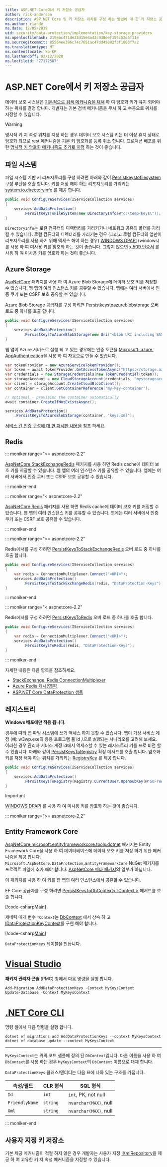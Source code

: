 ```yaml
---
title: ASP.NET Core에서 키 저장소 공급자
author: rick-anderson
description: ASP.NET Core 및 키 저장소 위치를 구성 하는 방법에 대 한 키 저장소 공급자에 알아봅니다.
ms.author: riande
ms.date: 12/05/2019
uid: security/data-protection/implementation/key-storage-providers
ms.openlocfilehash: 219ebc471de32d15e4a43c938eef156c52e5f11e
ms.sourcegitcommit: 85564ee396c74c7651ac47dd45082f3f1803f7a2
ms.translationtype: MT
ms.contentlocale: ko-KR
ms.lasthandoff: 02/12/2020
ms.locfileid: "77172587"
---
```

# <a name="key-storage-providers-in-aspnet-core"></a>ASP.NET Core에서 키 저장소 공급자

데이터 보호 시스템은 [기본적으로 검색 메커니즘을 채택](xref:security/data-protection/configuration/default-settings) 하 여 암호화 키가 유지 되어야 하는 위치를 결정 합니다. 개발자는 기본 검색 메커니즘을 무시 하 고 수동으로 위치를 지정할 수 있습니다.

> [!WARNING]
> 명시적 키 지 속성 위치를 지정 하는 경우 데이터 보호 시스템 키는 더 이상 휴지 상태로 암호화 되므로 rest 메커니즘을 기본 키 암호화를 등록 취소 합니다. 프로덕션 배포를 위한 [명시적 키 암호화 메커니즘도 추가로 지정](xref:security/data-protection/implementation/key-encryption-at-rest) 하는 것이 좋습니다.

## <a name="file-system"></a>파일 시스템

파일 시스템 기반 키 리포지토리를 구성 하려면 아래와 같이 [Persistkeystofilesystem](/dotnet/api/microsoft.aspnetcore.dataprotection.dataprotectionbuilderextensions.persistkeystofilesystem) 구성 루틴을 호출 합니다. 키를 저장 해야 하는 리포지토리를 가리키는 [system.io.directoryinfo](/dotnet/api/system.io.directoryinfo) 를 제공 합니다.

```csharp
public void ConfigureServices(IServiceCollection services)
{
    services.AddDataProtection()
        .PersistKeysToFileSystem(new DirectoryInfo(@"c:\temp-keys\"));
}
```

`DirectoryInfo`는 로컬 컴퓨터의 디렉터리를 가리키거나 네트워크 공유의 폴더를 가리킬 수 있습니다. 로컬 컴퓨터의 디렉터리를 가리키는 경우 (그리고 로컬 컴퓨터의 앱만이 리포지토리를 사용 하기 위해 액세스 해야 하는 경우) [WINDOWS DPAPI](xref:security/data-protection/implementation/key-encryption-at-rest) (windows)를 사용 하 여 미사용 키를 암호화 하는 것이 좋습니다. 그렇지 않으면 [x.509 인증서](xref:security/data-protection/implementation/key-encryption-at-rest) 를 사용 하 여 미사용 키를 암호화 하는 것이 좋습니다.

## <a name="azure-storage"></a>Azure Storage

[AspNetCore](https://www.nuget.org/packages/Microsoft.AspNetCore.DataProtection.AzureStorage/) 패키지를 사용 하 여 Azure Blob Storage에 데이터 보호 키를 저장할 수 있습니다. 웹 앱의 여러 인스턴스 키를 공유할 수 있습니다. 앱에는 여러 서버에서 인증 쿠키 또는 CSRF 보호 공유할 수 있습니다.

Azure Blob Storage 공급자를 구성 하려면 [Persistkeystoazureblobstorage](/dotnet/api/microsoft.aspnetcore.dataprotection.azuredataprotectionbuilderextensions.persistkeystoazureblobstorage) 오버 로드 중 하나를 호출 합니다.

```csharp
public void ConfigureServices(IServiceCollection services)
{
    services.AddDataProtection()
        .PersistKeysToAzureBlobStorage(new Uri("<blob URI including SAS token>"));
}
```

웹 앱이 Azure 서비스로 실행 되 고 있는 경우에는 인증 토큰을 [Microsoft. azure. AppAuthentication](https://www.nuget.org/packages/Microsoft.Azure.Services.AppAuthentication/)을 사용 하 여 자동으로 만들 수 있습니다.

```csharp
var tokenProvider = new AzureServiceTokenProvider();
var token = await tokenProvider.GetAccessTokenAsync("https://storage.azure.com/");
var credentials = new StorageCredentials(new TokenCredential(token));
var storageAccount = new CloudStorageAccount(credentials, "mystorageaccount", "core.windows.net", useHttps: true);
var client = storageAccount.CreateCloudBlobClient();
var container = client.GetContainerReference("my-key-container");

// optional - provision the container automatically
await container.CreateIfNotExistsAsync();

services.AddDataProtection()
    .PersistKeysToAzureBlobStorage(container, "keys.xml");
```

[서비스 간 인증 구성에 대 한 자세한 내용을](/azure/key-vault/service-to-service-authentication) 참조 하세요.

## <a name="redis"></a>Redis

::: moniker range=">= aspnetcore-2.2"

[AspNetCore StackExchangeRedis](https://www.nuget.org/packages/Microsoft.AspNetCore.DataProtection.StackExchangeRedis/) 패키지를 사용 하면 Redis cache에 데이터 보호 키를 저장할 수 있습니다. 웹 앱의 여러 인스턴스 키를 공유할 수 있습니다. 앱에는 여러 서버에서 인증 쿠키 또는 CSRF 보호 공유할 수 있습니다.

::: moniker-end

::: moniker range="< aspnetcore-2.2"

[AspNetCore Redis](https://www.nuget.org/packages/Microsoft.AspNetCore.DataProtection.Redis/) 패키지를 사용 하면 Redis cache에 데이터 보호 키를 저장할 수 있습니다. 웹 앱의 여러 인스턴스 키를 공유할 수 있습니다. 앱에는 여러 서버에서 인증 쿠키 또는 CSRF 보호 공유할 수 있습니다.

::: moniker-end

::: moniker range=">= aspnetcore-2.2"

Redis에서를 구성 하려면 [PersistKeysToStackExchangeRedis](/dotnet/api/microsoft.aspnetcore.dataprotection.stackexchangeredisdataprotectionbuilderextensions.persistkeystostackexchangeredis) 오버 로드 중 하나를 호출 합니다.

```csharp
public void ConfigureServices(IServiceCollection services)
{
    var redis = ConnectionMultiplexer.Connect("<URI>");
    services.AddDataProtection()
        .PersistKeysToStackExchangeRedis(redis, "DataProtection-Keys");
}
```

::: moniker-end

::: moniker range="< aspnetcore-2.2"

Redis에서를 구성 하려면 [PersistKeysToRedis](/dotnet/api/microsoft.aspnetcore.dataprotection.redisdataprotectionbuilderextensions.persistkeystoredis) 오버 로드 중 하나를 호출 합니다.

```csharp
public void ConfigureServices(IServiceCollection services)
{
    var redis = ConnectionMultiplexer.Connect("<URI>");
    services.AddDataProtection()
        .PersistKeysToRedis(redis, "DataProtection-Keys");
}
```

::: moniker-end

자세한 내용은 다음 항목을 참조하세요.

* [StackExchange. Redis ConnectionMultiplexer](https://github.com/StackExchange/StackExchange.Redis/blob/master/docs/Basics.md)
* [Azure Redis 캐시(영문)](/azure/redis-cache/cache-dotnet-how-to-use-azure-redis-cache#connect-to-the-cache)
* [ASP.NET Core DataProtection 샘플](https://github.com/dotnet/AspNetCore/tree/2.2.0/src/DataProtection/samples)

## <a name="registry"></a>레지스트리

**Windows 배포에만 적용 됩니다.**

경우에 따라 앱 파일 시스템에 쓰기 액세스 하지 못할 수 있습니다. 앱이 가상 서비스 계정 (예: w3wp.exe의 응용 프로그램 풀 id *)으로 실행*되는 시나리오를 고려해 보세요. 이러한 경우 관리자 서비스 계정 id에서 액세스할 수 있는 레지스트리 키를 프로 비전 할 수 있습니다. 아래와 같이 [PersistKeysToRegistry](/dotnet/api/microsoft.aspnetcore.dataprotection.dataprotectionbuilderextensions.persistkeystoregistry) 확장 메서드를 호출 합니다. 암호화 키를 저장 해야 하는 위치를 가리키는 [RegistryKey](/dotnet/api/microsoft.aspnetcore.dataprotection.repositories.registryxmlrepository.registrykey) 를 제공 합니다.

```csharp
public void ConfigureServices(IServiceCollection services)
{
    services.AddDataProtection()
        .PersistKeysToRegistry(Registry.CurrentUser.OpenSubKey(@"SOFTWARE\Sample\keys"));
}
```

> [!IMPORTANT]
> [WINDOWS DPAPI](xref:security/data-protection/implementation/key-encryption-at-rest) 를 사용 하 여 미사용 키를 암호화 하는 것이 좋습니다.

::: moniker range=">= aspnetcore-2.2"

## <a name="entity-framework-core"></a>Entity Framework Core

[AspNetCore microsoft.entityframeworkcore.tools.dotnet](https://www.nuget.org/packages/Microsoft.AspNetCore.DataProtection.EntityFrameworkCore/) 패키지는 Entity Framework Core을 사용 하 여 데이터베이스에 데이터 보호 키를 저장 하기 위한 메커니즘을 제공 합니다. `Microsoft.AspNetCore.DataProtection.EntityFrameworkCore` NuGet 패키지를 프로젝트 파일에 추가 해야 합니다. [AspNetCore 메타 패키지](xref:fundamentals/metapackage-app)의 일부가 아닙니다.

이 패키지를 사용 하 여 키를 웹 앱의 여러 인스턴스에서 공유할 수 있습니다.

EF Core 공급자를 구성 하려면 [PersistKeysToDbContext\<TContext >](/dotnet/api/microsoft.aspnetcore.dataprotection.entityframeworkcoredataprotectionextensions.persistkeystodbcontext) 메서드를 호출 합니다.

[!code-csharp[Main](key-storage-providers/sample/Startup.cs?name=snippet&highlight=13-20)]

제네릭 매개 변수 `TContext`는 [DbContext](/dotnet/api/microsoft.entityframeworkcore.dbcontext) 에서 상속 하 고 [IDataProtectionKeyContext](/dotnet/api/microsoft.aspnetcore.dataprotection.entityframeworkcore.idataprotectionkeycontext)를 구현 해야 합니다.

[!code-csharp[Main](key-storage-providers/sample/MyKeysContext.cs)]

`DataProtectionKeys` 테이블을 만듭니다.

# <a name="visual-studiotabvisual-studio"></a>[Visual Studio](#tab/visual-studio)

**패키지 관리자 콘솔** (PMC) 창에서 다음 명령을 실행 합니다.

```powershell
Add-Migration AddDataProtectionKeys -Context MyKeysContext
Update-Database -Context MyKeysContext
```

# <a name="net-core-clitabnetcore-cli"></a>[.NET Core CLI](#tab/netcore-cli)

명령 셸에서 다음 명령을 실행 합니다.

```dotnetcli
dotnet ef migrations add AddDataProtectionKeys --context MyKeysContext
dotnet ef database update --context MyKeysContext
```

---

`MyKeysContext`는 위의 코드 샘플에 정의 된 `DbContext`입니다. 다른 이름을 사용 하 여 `DbContext`를 사용 하는 경우 `MyKeysContext`의 `DbContext` 이름으로 대체 합니다.

`DataProtectionKeys` 클래스/엔터티는 다음 표에 나와 있는 구조를 가집니다.

| 속성/필드 | CLR 형식 | SQL 형식              |
| -------------- | -------- | --------------------- |
| `Id`           | `int`    | `int`, PK, not null   |
| `FriendlyName` | `string` | `nvarchar(MAX)`, null |
| `Xml`          | `string` | `nvarchar(MAX)`, null |

::: moniker-end

## <a name="custom-key-repository"></a>사용자 지정 키 저장소

기본 제공 메커니즘이 적절 하지 않은 경우 개발자는 사용자 지정 [IXmlRepository](/dotnet/api/microsoft.aspnetcore.dataprotection.repositories.ixmlrepository)을 제공 하 여 고유한 키 지 속성 메커니즘을 지정할 수 있습니다.
